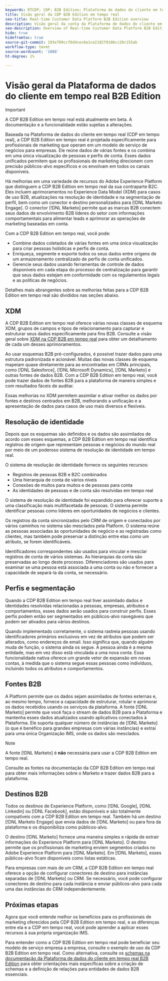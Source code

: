 ```yaml
---
keywords: RTCDP; CDP; B2B Edition; Plataforma de dados do cliente em tempo real; plataforma de dados do cliente em tempo real; cdp em tempo real; b2b; cdp; Customer AI
title: Visão geral da CDP B2B Edition em tempo real
seo-title: Real-time Customer Data Platform B2B Edition overview
description: Visão geral da conta da Plataforma de dados do cliente em tempo real B2B Edition
seo-description: Overview of Real-time Customer Data Platform B2B Edition Account
hide: true
hidefromtoc: true
source-git-commit: 193e709ccf6d4cec0a1ce2182f0106cc20c155ab
workflow-type: tm+mt
source-wordcount: '1088'
ht-degree: 1%

---
```


# Visão geral da Plataforma de dados do cliente em tempo real B2B Edition

>[!IMPORTANT]
>
>A CDP B2B Edition em tempo real está atualmente em beta. A documentação e a funcionalidade estão sujeitas a alterações.

Baseada na Plataforma de dados do cliente em tempo real (CDP em tempo real), a CDP B2B Edition em tempo real é projetada especificamente para profissionais de marketing que operam em um modelo de serviço de negócios para empresas. Ele reúne dados de várias fontes e os combina em uma única visualização de pessoas e perfis de conta. Esses dados unificados permitem que os profissionais de marketing direcionem com precisão públicos-alvo específicos e os envolvam em todos os canais disponíveis.

Há melhorias em uma variedade de recursos do Adobe Experience Platform que distinguem a CDP B2B Edition em tempo real da sua contraparte B2C. Eles incluem aprimoramentos no Experience Data Model (XDM) para casos de uso B2B, atualizações na resolução de identidade e na segmentação de perfil, bem como um conector e destino personalizados para [!DNL Marketo Engage]. O conector [!DNL Marketo] permite que as marcas B2B conectem seus dados de envolvimento B2B líderes do setor com informações comportamentais para alimentar leads e aprimorar as operações de marketing baseadas em conta.

Com a CDP B2B Edition em tempo real, você pode:

* Combine dados coletados de várias fontes em uma única visualização para criar pessoas holísticas e perfis de conta.
* Enriqueça, segmente e exporte todos os seus dados entre origens de um armazenamento centralizado de perfis de conta unificados.
* Gerencie seus dados usando ferramentas de controle de dados disponíveis em cada etapa do processo de centralização para garantir que seus dados estejam em conformidade com os regulamentos legais e as políticas de negócios.

Detalhes mais abrangentes sobre as melhorias feitas para a CDP B2B Edition em tempo real são divididos nas seções abaixo.

## XDM

A CDP B2B Edition em tempo real oferece várias novas classes de esquema XDM, grupos de campos e tipos de relacionamento para capturar e estruturar seus dados especificamente para fins B2B. Consulte a visão geral sobre [XDM na CDP B2B em tempo real](./schemas/b2b.md) para obter um detalhamento de cada um desses aprimoramentos.

Ao usar esquemas B2B pré-configurados, é possível trazer dados para uma estrutura padronizada e acionável. Muitas das novas classes de esquema mapeiam quase diretamente para as encontradas em CRMs principais, como [!DNL Salesforce], [!DNL Microsoft Dynamics], [!DNL Marketo] e outras fontes de dados B2B. Com a CDP B2B Edition em tempo real, você pode trazer dados de fontes B2B para a plataforma de maneira simples e com resultados fáceis de auditar.

Essas melhorias no XDM permitem assimilar e ativar melhor os dados por fontes e destinos centrados em B2B, melhorando a unificação e a apresentação de dados para casos de uso mais diversos e flexíveis.

## Resolução de identidade

Depois que os esquemas são definidos e os dados são assimilados de acordo com esses esquemas, a CDP B2B Edition em tempo real identifica registros de origem que representam pessoas e negócios do mundo real por meio de um poderoso sistema de resolução de identidade em tempo real.

O sistema de resolução de identidade fornece os seguintes recursos:

* Registros de pessoas B2B e B2C combinados
* Uma hierarquia de conta de vários níveis
* Conexões de muitos para muitos e de pessoas para conta
* As identidades de pessoas e de conta são resolvidas em tempo real

O sistema de resolução de identidade foi expandido para oferecer suporte a uma classificação mais multifacetada de pessoas. O sistema permite identificar pessoas como líderes em oportunidades de negócios e clientes.

Os registros da conta sincronizados pelo CRM de origem e conectados por vários caminhos no sistema são mesclados pela Platform. O sistema reúne as pessoas associadas às oportunidades de negócio e as registradas como clientes, mas também pode preservar a distinção entre elas como um atributo, se forem identificáveis.

Identificadores correspondentes são usados para vincular e mesclar registros de conta de vários sistemas. As hierarquias da conta são preservadas ao longo deste processo. Diferenciadores são usados para examinar se uma pessoa está associada a uma conta ou não e fornecer a capacidade de separá-la da conta, se necessário.

## Perfis e segmentação

Quando a CDP B2B Edition em tempo real tiver assimilado dados e identidades resolvidas relacionadas a pessoas, empresas, atributos e comportamentos, esses dados serão usados para construir perfis. Esses perfis podem então ser segmentados em públicos-alvo navegáveis que podem ser ativados para vários destinos.

Quando implementado corretamente, o sistema rastreia pessoas usando identificadores primários exclusivos em vez de atributos que podem ser alterados, como endereços de email. Isso significa que, quando alguém muda de função, o sistema ainda os segue. A pessoa ainda é a mesma entidade, mas em vez disso está vinculada a uma nova conta. Essa funcionalidade nativa oferece um grande vetor de expansão em novas contas, à medida que o sistema segue essas pessoas como indivíduos, incluindo todos os atributos e comportamentos.

## Fontes B2B

A Platform permite que os dados sejam assimilados de fontes externas e, ao mesmo tempo, fornece a capacidade de estruturar, rotular e aprimorar os dados recebidos usando os serviços da plataforma. A fonte [!DNL Marketo] permite que você faça o stream de dados B2B para a Plataforma e mantenha esses dados atualizados usando aplicativos conectados à Plataforma. Ele suporta qualquer número de instâncias de [!DNL Marketo] (o que é benéfico para grandes empresas com várias instâncias) e extrai para uma única Organização IMS, onde os dados são mesclados.

>[!NOTE]
>
>A fonte [!DNL Marketo] é **não** necessária para usar a CDP B2B Edition em tempo real.

Consulte as fontes na documentação da CDP B2B Edition em tempo real para obter mais informações sobre o Marketo e trazer dados B2B para a plataforma.

<!-- PLACEHOLDER [sources in Real-time CDP B2B Edition](./sources/b2b) -->

## Destinos B2B

Todos os destinos de Experience Platform, como [!DNL Google], [!DNL Linkedin] ou [!DNL Facebook], estão disponíveis e são totalmente compatíveis com a CDP B2B Edition em tempo real. Também há um destino [!DNL Marketo Engage] que envia dados de [!DNL Marketo] ou para fora da plataforma e os disponibiliza como públicos-alvo.

O destino [!DNL Marketo] fornece uma maneira simples e rápida de extrair informações do Experience Platform para [!DNL Marketo]. O destino permite que os profissionais de marketing enviem segmentos criados no Adobe Experience Platform para [!DNL Marketo]. Em [!DNL Marketo], esses públicos-alvo ficam disponíveis como listas estáticas.

Para empresas com mais de um CRM, a CDP B2B Edition em tempo real oferece a opção de configurar conectores de destino para instâncias separadas de [!DNL Marketo] ou CRM. Se necessário, você pode configurar conectores de destino para cada instância e enviar públicos-alvo para cada uma das instâncias do CRM independentemente.

## Próximas etapas

Agora que você entende melhor os benefícios para os profissionais de marketing oferecidos pela CDP B2B Edition em tempo real, e as diferenças entre ela e a CDP em tempo real, você pode aprender a aplicar esses recursos à sua própria organização IMS.

<!-- PLACEHOLDER [example use case for Real-time CDP B2B Edition]() -->

Para entender como a CDP B2B Edition em tempo real pode beneficiar seu modelo de serviço empresa a empresa, consulte o exemplo de uso da CDP B2B Edition em tempo real. Como alternativa, consulte os [schemas na documentação da Plataforma de dados do cliente em tempo real B2B Edition](./schemas/b2b.md) para obter orientações mais específicas sobre a criação de schemas e a definição de relações para entidades de dados B2B essenciais.
